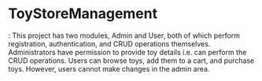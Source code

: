 # ToyStoreManagement
: This project has two modules, Admin and User, both of which perform registration, authentication, and CRUD operations themselves. Administrators have permission to provide toy details i.e. can perform the CRUD operations. Users can browse toys, add them to a cart, and purchase toys. However, users cannot make changes in the admin area. 

